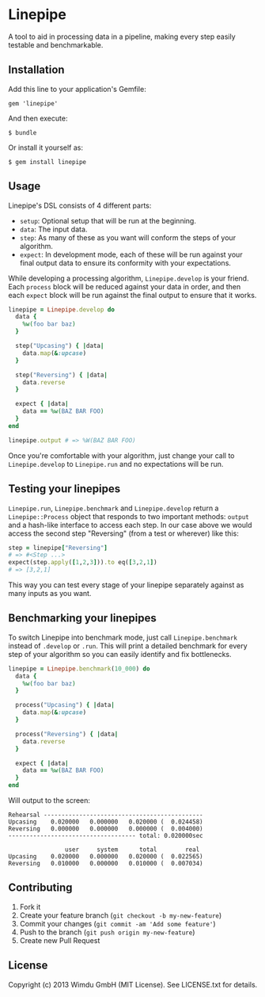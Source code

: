 # Linepipe

A tool to aid in processing data in a pipeline, making every step easily
testable and benchmarkable.

## Installation

Add this line to your application's Gemfile:

    gem 'linepipe'

And then execute:

    $ bundle

Or install it yourself as:

    $ gem install linepipe

## Usage

Linepipe's DSL consists of 4 different parts:

* `setup`: Optional setup that will be run at the beginning.
* `data`: The input data.
* `step`: As many of these as you want will conform the steps of your
  algorithm.
* `expect`: In development mode, each of these will be run against your final
  output data to ensure its conformity with your expectations.

While developing a processing algorithm, `Linepipe.develop` is your friend. Each
`process` block will be reduced against your data in order, and then each
`expect` block will be run against the final output to ensure that it works.

```ruby
linepipe = Linepipe.develop do
  data {
    %w(foo bar baz)
  }

  step("Upcasing") { |data|
    data.map(&:upcase)
  }

  step("Reversing") { |data|
    data.reverse
  }

  expect { |data|
    data == %w(BAZ BAR FOO)
  }
end

linepipe.output # => %W(BAZ BAR FOO)
```

Once you're comfortable with your algorithm, just change your call to
`Linepipe.develop` to `Linepipe.run` and no expectations will be run.

## Testing your linepipes

`Linepipe.run`, `Linepipe.benchmark` and `Linepipe.develop` return a `Linepipe::Process` object that
responds to two important methods: `output` and a hash-like
interface to access each step. In our case above we would access the second step
"Reversing" (from a test or wherever) like this:

```ruby
step = linepipe["Reversing"]
# => #<Step ...>
expect(step.apply([1,2,3])).to eq([3,2,1])
# => [3,2,1]
```

This way you can test every stage of your linepipe separately against as many
inputs as you want.

## Benchmarking your linepipes

To switch Linepipe into benchmark mode, just call `Linepipe.benchmark` instead
of `.develop` or `.run`. This will print a detailed benchmark for every step of
your algorithm so you can easily identify and fix bottlenecks.

```ruby
linepipe = Linepipe.benchmark(10_000) do
  data {
    %w(foo bar baz)
  }

  process("Upcasing") { |data|
    data.map(&:upcase)
  }

  process("Reversing") { |data|
    data.reverse
  }

  expect { |data|
    data == %w(BAZ BAR FOO)
  }
end
```

Will output to the screen:

    Rehearsal ---------------------------------------------
    Upcasing    0.020000   0.000000   0.020000 (  0.024458)
    Reversing   0.000000   0.000000   0.000000 (  0.004000)
    ------------------------------------ total: 0.020000sec

                    user     system      total        real
    Upcasing    0.020000   0.000000   0.020000 (  0.022565)
    Reversing   0.010000   0.000000   0.010000 (  0.007034)

## Contributing

1. Fork it
2. Create your feature branch (`git checkout -b my-new-feature`)
3. Commit your changes (`git commit -am 'Add some feature'`)
4. Push to the branch (`git push origin my-new-feature`)
5. Create new Pull Request

## License

Copyright (c) 2013 Wimdu GmbH (MIT License). See LICENSE.txt for details.
